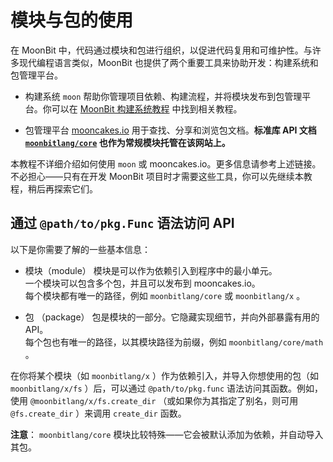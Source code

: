 # 模块与包的使用

在 MoonBit 中，代码通过模块和包进行组织，以促进代码复用和可维护性。与许多现代编程语言类似，MoonBit 也提供了两个重要工具来协助开发：构建系统和包管理平台。

* 构建系统 `moon` 帮助你管理项目依赖、构建流程，并将模块发布到包管理平台。你可以在 [MoonBit 构建系统教程](https://docs.moonbitlang.com/zh-cn/latest/toolchain/moon/tutorial.html) 中找到相关教程。

* 包管理平台 [mooncakes.io](https://mooncakes.io) 用于查找、分享和浏览包文档。**标准库 API 文档 [`moonbitlang/core`](https://mooncakes.io/docs/moonbitlang/core) 也作为常规模块托管在该网站上。**

本教程不详细介绍如何使用 `moon` 或 mooncakes.io。更多信息请参考上述链接。不必担心——只有在开发 MoonBit 项目时才需要这些工具，你可以先继续本教程，稍后再探索它们。

## 通过 `@path/to/pkg.Func` 语法访问 API

以下是你需要了解的一些基本信息：

* 模块（module）
    模块是可以作为依赖引入到程序中的最小单元。  
    一个模块可以包含多个包，并且可以发布到 mooncakes.io。  
    每个模块都有唯一的路径，例如 `moonbitlang/core` 或 `moonbitlang/x` 。

* 包 （package）
    包是模块的一部分。它隐藏实现细节，并向外部暴露有用的 API。  
    每个包也有唯一的路径，以其模块路径为前缀，例如 `moonbitlang/core/math` 。

在你将某个模块（如 `moonbitlang/x` ）作为依赖引入，并导入你想使用的包（如 `moonbitlang/x/fs` ）后，可以通过 `@path/to/pkg.func` 语法访问其函数。例如，使用 `@moonbitlang/x/fs.create_dir` （或如果你为其指定了别名，则可用 `@fs.create_dir` ）来调用 `create_dir` 函数。

**注意**： `moonbitlang/core` 模块比较特殊——它会被默认添加为依赖，并自动导入其包。
